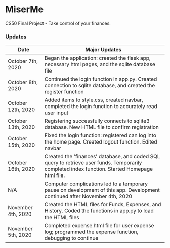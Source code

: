 # MiserMe
CS50 Final Project - Take control of your finances.

### Updates

| Date | Major Updates |
| ------------- | ------------- |
| October 7th, 2020 | Began the application: created the flask app, necessary html pages, and the sqlite database file |
| October 8th, 2020 | Continued the login function in app.py. Created connection to sqlite database, and created the register function |
| October 12th, 2020 | Added items to style.css, created navbar, completed the login function to accurately read user input |
| October 13th, 2020 | Registering successfully connects to sqlite3 database. New HTML file to confirm registration |
| October 15th, 2020 | Fixed the login function: registered can log into the home page. Created logout function. Edited navbar |
| October 16th, 2020 | Created the 'finances' database, and coded SQL query to retrieve user funds. Temporarily completed index function. Started Homepage html file. |
| N/A | Computer complications led to a temporary pause on development of this app. Development continued after November 4th, 2020 |
| November 4th, 2020 | Created the HTML files for Funds, Expenses, and History. Coded the functions in app.py to load the HTML files |
| November 5th, 2020 | Completed expense.html file for user expense log; programmed the expense function, debugging to continue |
